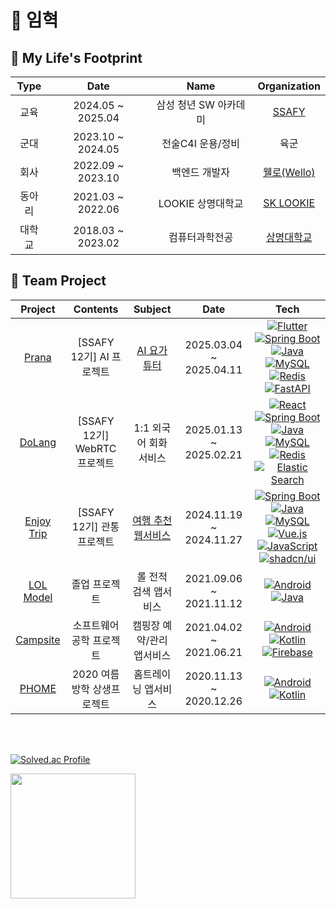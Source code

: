 # 🦦 임혁

## :paw_prints: My Life's Footprint

| Type |       Date        |     Name      |                Organization                |
|:----:|:-----------------:|:-------------:|:------------------------------------------:|
|  교육  | 2024.05 ~ 2025.04 | 삼성 청년 SW 아카데미 |      [SSAFY](https://www.ssafy.com/)       |
|  군대  | 2023.10 ~ 2024.05 |  전술C4I 운용/정비  |                     육군                     |
|  회사  | 2022.09 ~ 2023.10 |    백엔드 개발자    | [웰로(Wello)](https://www.welfarehello.com/) |
| 동아리  | 2021.03 ~ 2022.06 | LOOKIE 상명대학교  |   [SK LOOKIE](https://www.sklookie.com/)   |
| 대학교  | 2018.03 ~ 2023.02 |    컴퓨터과학전공    |      [상명대학교](https://www.smu.ac.kr/)       |

## 🐳 Team Project

|                             Project                              |        Contents         |                                     Subject                                      |          Date           |                                                                                                                                                                                                                                                                                                                                           Tech                                                                                                                                                                                                                                                                                                                                           |
|:----------------------------------------------------------------:|:-----------------------:|:--------------------------------------------------------------------------------:|:-----------------------:|:----------------------------------------------------------------------------------------------------------------------------------------------------------------------------------------------------------------------------------------------------------------------------------------------------------------------------------------------------------------------------------------------------------------------------------------------------------------------------------------------------------------------------------------------------------------------------------------------------------------------------------------------------------------------------------------:|
|        [Prana](https://github.com/yogaplay/prana)        |   [SSAFY 12기] AI 프로젝트   | [AI 요가 튜터](https://m.onestore.co.kr/ko-kr/apps/appsDetail.omp?prodId=0001000346) | 2025.03.04 ~ 2025.04.11 |             [![Flutter](https://img.shields.io/badge/Flutter-02569B?logo=flutter&logoColor=fff)](#)                                                                                        [![Spring Boot](https://img.shields.io/badge/Spring%20Boot-6DB33F?logo=springboot&logoColor=fff)](#) [![Java](https://img.shields.io/badge/Java-%23ED8B00.svg?logo=openjdk&logoColor=white)](#) [![MySQL](https://img.shields.io/badge/MySQL-4479A1?logo=mysql&logoColor=fff)](#)        [![Redis](https://img.shields.io/badge/Redis-%23DD0031.svg?logo=redis&logoColor=white)](#) [![FastAPI](https://img.shields.io/badge/FastAPI-009485.svg?logo=fastapi&logoColor=white)](#)             |
|         [DoLang](https://github.com/DolangDolang/dolang)         | [SSAFY 12기] WebRTC 프로젝트 |                                  1:1 외국어 회화 서비스                                  | 2025.01.13 ~ 2025.02.21 | [![React](https://img.shields.io/badge/React-%2320232a.svg?logo=react&logoColor=%2361DAFB)](#)                                                                                        [![Spring Boot](https://img.shields.io/badge/Spring%20Boot-6DB33F?logo=springboot&logoColor=fff)](#) [![Java](https://img.shields.io/badge/Java-%23ED8B00.svg?logo=openjdk&logoColor=white)](#) [![MySQL](https://img.shields.io/badge/MySQL-4479A1?logo=mysql&logoColor=fff)](#)        [![Redis](https://img.shields.io/badge/Redis-%23DD0031.svg?logo=redis&logoColor=white)](#)       [![Elastic Search](https://img.shields.io/badge/-ElasticSearch-005571?style=flat&logo=elasticsearch)](#) |
| [Enjoy Trip](https://github.com/orgs/CatchTripping/repositories) |   [SSAFY 12기] 관통 프로젝트   |                       [여행 추천 웹서비스](https://trip.imhyuk.kr)                       | 2024.11.19 ~ 2024.11.27 |                                                          [![Spring Boot](https://img.shields.io/badge/Spring%20Boot-6DB33F?logo=springboot&logoColor=fff)](#) [![Java](https://img.shields.io/badge/Java-%23ED8B00.svg?logo=openjdk&logoColor=white)](#) [![MySQL](https://img.shields.io/badge/MySQL-4479A1?logo=mysql&logoColor=fff)](#) [![Vue.js](https://img.shields.io/badge/Vue.js-4FC08D?logo=vuedotjs&logoColor=fff)](#) 	[![JavaScript](https://img.shields.io/badge/JavaScript-F7DF1E?logo=javascript&logoColor=000)](#) [![shadcn/ui](https://img.shields.io/badge/shadcn%2Fui-000?logo=shadcnui&logoColor=fff)](#)                                                          |
|     [LOL Model](https://github.com/AMIVAYUN/CapstoneDesign)      |         졸업 프로젝트         |                                   롤 전적 검색 앱서비스                                   | 2021.09.06 ~ 2021.11.12 |                                                                                                                                                                                                                                                   [![Android](https://img.shields.io/badge/Android-3DDC84?logo=android&logoColor=white)](#) [![Java](https://img.shields.io/badge/Java-%23ED8B00.svg?logo=openjdk&logoColor=white)](#)                                                                                                                                                                                                                                                   |
|      [Campsite](https://github.com/201810988/SE_Project_8)       |      소프트웨어 공학 프로젝트      |                                  캠핑장 예약/관리 앱서비스                                  | 2021.04.02 ~ 2021.06.21 |                                                                                                                                                                                                   [![Android](https://img.shields.io/badge/Android-3DDC84?logo=android&logoColor=white)](#) [![Kotlin](https://img.shields.io/badge/Kotlin-%237F52FF.svg?logo=kotlin&logoColor=white)](#) [![Firebase](https://img.shields.io/badge/Firebase-039BE5?logo=Firebase&logoColor=white)](#)                                                                                                                                                                                                   |
|      [PHOME](https://github.com/asimuleo/android_Pieooreum)      |    2020 여름방학 상생프로젝트     |                                    홈트레이닝 앱서비스                                    | 2020.11.13 ~ 2020.12.26 |                                                                                                                                                                                                                                                 [![Android](https://img.shields.io/badge/Android-3DDC84?logo=android&logoColor=white)](#) [![Kotlin](https://img.shields.io/badge/Kotlin-%237F52FF.svg?logo=kotlin&logoColor=white)](#)                                                                                                                                                                                                                                                  |

<div>
    <img src="https://img.shields.io/badge/Java-ED8B00?style=delete&logo=openjdk&logoColor=white"  alt=""/>
    <img src="https://img.shields.io/badge/Kotlin-7F52FF?&style=flat&logo=kotlin&logoColor=white" alt=""/>
    <img src="https://img.shields.io/badge/Spring-6DB33F?style=flat&logo=spring&logoColor=white"  alt=""/>
    <img src="https://img.shields.io/badge/React-20232A?style=flat&logo=react&logoColor=61DAFB" alt=""/>
    <img src="https://img.shields.io/badge/Android-3DDC84?style=flat&logo=android&logoColor=white" alt=""/>
</div>
&nbsp;

[![Solved.ac Profile](http://mazassumnida.wtf/api/generate_badge?boj=muleo)](https://solved.ac/muleo)

<img height="200" src="https://github-readme-stats.vercel.app/api/top-langs/?username=asimuleo&theme=dark&layout=compact" alt=""/>


